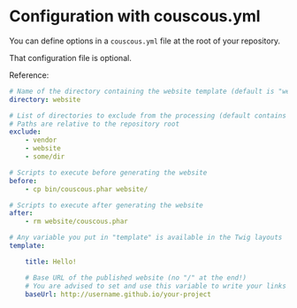 # Configuration with couscous.yml

You can define options in a `couscous.yml` file at the root of your repository.

That configuration file is optional.

Reference:

```yaml
# Name of the directory containing the website template (default is "website")
directory: website

# List of directories to exclude from the processing (default contains "vendor" and "website")
# Paths are relative to the repository root
exclude:
    - vendor
    - website
    - some/dir

# Scripts to execute before generating the website
before:
    - cp bin/couscous.phar website/

# Scripts to execute after generating the website
after:
    - rm website/couscous.phar

# Any variable you put in "template" is available in the Twig layouts
template:

    title: Hello!

    # Base URL of the published website (no "/" at the end!)
    # You are advised to set and use this variable to write your links in the HTML layouts
    baseUrl: http://username.github.io/your-project
```
